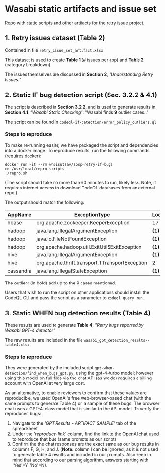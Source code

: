 # Wasabi static artifacts and issue set

Repo with static scripts and other artifacts for the retry issue project.

## 1. Retry issues dataset (Table 2)

Contained in file `retry_issue_set_artifact.xlsx`

This dataset is used to create **Table 1** (# issues per app) and **Table 2** (category breakdown)

The issues themselves are discussed in **Section 2**, *"Understanding Retry Issues."*

## 2. Static IF bug detection script (Sec. 3.2.2 & 4.1)

The script is described in **Section 3.2.2**, and is used to generate results in **Section 4.1**, *"Wasabi Static Checking"*: "Wasabi finds **9** outlier cases.."

The script can be found in `codeql-if-detection/error_policy_outliers.ql`

### Steps to reproduce

To make re-running easier, we have packaged the script and dependencies into a docker image. To reproduce results, run the following commands (requires docker):

```
docker run -it --rm whoisutsav/sosp-retry-if-bugs
cd /usr/local/repro-scripts
./repro.sh
```
(The script should take no more than 60 minutes to run, likely less. Note, it requires internet access to download CodeQL databases from an external repo.)

The output should match the following:

| AppName | ExceptionType | LocationsRetried | LocationsNotRetried | Coherence |
| --- | --- | --- | --- | --- |
|hbase | org.apache.zookeeper.KeeperException | 17 | **(3)** | .85 |
| hadoop | java.lang.IllegalArgumentException | **(1)** | 5 | .83 |
| hadoop | java.io.FileNotFoundException| **(1)**| 3| .75 |
|hadoop|org.apache.hadoop.util.ExitUtil$ExitException|**(1)**|2|.67|
|hive|java.lang.IllegalArgumentException|**(1)**|2|.67|
|hive|org.apache.thrift.transport.TTransportException|2|**(1)**|.67|
|cassandra|java.lang.IllegalStateException|**(1)**|2|.67|

The outliers (in bold) add up to the 9 cases mentioned.

Users that wish to run the script on other applications should install the CodeQL CLI and pass the script as a parameter to `codeql query run`.

## 3. Static WHEN bug detection results (Table 4)

These results are used to generate **Table 4**, *"Retry bugs reported by Wasabi GPT-4 detector"*

The raw results are included in the file `wasabi_gpt_detection_results--table4.xlsx`

### Steps to reproduce

They were generated by the included script `gpt-when-detection/find_when_bugs_gpt.py`, using the gpt-4-turbo model; however using this model on full files via the chat API (as we do) requires a billing account with OpenAI at very large cost.

As an alternative, to enable reviewers to confirm that these values are reproducible, we used OpenAI's free web-browser-based chat (with the same prompts to generate Table 4) on a sample of these bugs. The browser chat uses a GPT-4-class model that is similar to the API model. To verify the reproduced bugs:

1. Navigate to the *'GPT Results - ARTIFACT SAMPLE'* tab of the spreadsheet
2. Under the *'reproduce-link'* column, find the link to the OpenAI chat used to reproduce that bug (same prompts as our script)
3. Confirm the the chat responses are the exact same as our bug results in columns F, G, H, and J. (**Note:** column I can be ignored, as it is not used to generate table 4 results and included in our prompts. Also keep in mind that according to our parsing algorithm, answers starting with 'Yes'=Y, 'No'=N).
